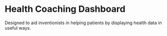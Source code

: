 # Health Coaching Dashboard 
 Designed to aid inventionists in helping patients by displaying health data in useful ways.  
